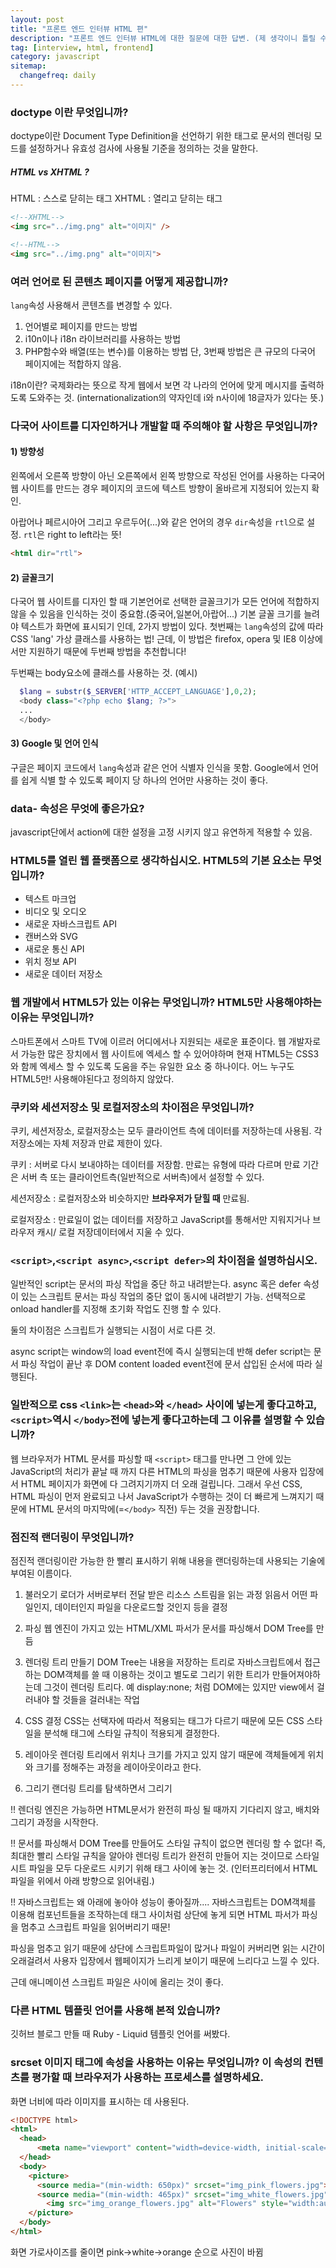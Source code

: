 ```yaml
---
layout: post
title: "프론트 엔드 인터뷰 HTML 편"
description: "프론트 엔드 인터뷰 HTML에 대한 질문에 대한 답변. (제 생각이니 틀릴 수 있음 주의!)"
tag: [interview, html, frontend]
category: javascript
sitemap:
  changefreq: daily
---
```


### doctype 이란 무엇입니까?

doctype이란 Document Type Definition을 선언하기 위한 태그로
문서의 렌더링 모드를 설정하거나 유효성 검사에 사용될 기준을 정의하는 것을 말한다.

##### HTML vs XHTML ?
HTML : 스스로 닫히는 태그
XHTML : 열리고 닫히는 태그

```HTML
<!--XHTML-->
<img src="../img.png" alt="이미지" />

<!--HTML-->
<img src="../img.png" alt="이미지">
```

### 여러 언어로 된 콘텐츠 페이지를 어떻게 제공합니까?

`lang`속성 사용해서 콘텐츠를 변경할 수 있다.

1) 언어별로 페이지를 만드는 방법
2) i10n이나 i18n 라이브러리를 사용하는 방법
3) PHP함수와 배열(또는 변수)를 이용하는 방법
단, 3번째 방법은 큰 규모의 다국어 페이지에는 적합하지 않음.

i18n이란?
국제화라는 뜻으로 작게 웹에서 보면 각 나라의 언어에 맞게 메시지를 출력하도록 도와주는 것.
(internationalization의 약자인데 i와 n사이에 18글자가 있다는 뜻.)


### 다국어 사이트를 디자인하거나 개발할 때 주의해야 할 사항은 무엇입니까?
#### 1) 방향성
왼쪽에서 오른쪽 방향이 아닌 오른쪽에서 왼쪽 방향으로 작성된 언어를 사용하는 다국어 웹 사이트를
만드는 경우 페이지의 코드에 텍스트 방향이 올바르게 지정되어 있는지 확인.

아랍어나 페르시아어 그리고 우르두어(...)와 같은 언어의 경우 `dir`속성을 `rtl`으로 설정.
`rtl`은 right to left라는 뜻!
```HTML
<html dir="rtl">
```

#### 2) 글꼴크기
다국어 웹 사이트를 디자인 할 때 기본언어로 선택한 글꼴크기가 모든 언어에 적합하지 않을 수 있음을 인식하는 것이 중요함.(중국어,일본어,아랍어...)
기본 글꼴 크기를 늘려야 텍스트가 화면에 표시되기 인데, 2가지 방법이 있다.
첫번째는 `lang`속성의 값에 따라 CSS 'lang' 가상 클래스를 사용하는 법!
근데, 이 방법은 firefox, opera 및 IE8 이상에서만 지원하기 때문에 두번째 방법을 추천합니다!

두번째는 body요소에 클래스를 사용하는 것.
(예시)
```php
  $lang = substr($_SERVER['HTTP_ACCEPT_LANGUAGE'],0,2);
  <body class="<?php echo $lang; ?>">
  ...
  </body>
```

#### 3) Google 및 언어 인식
구글은 페이지 코드에서 `lang`속성과 같은 언어 식별자 인식을 못함.
Google에서 언어를 쉽게 식별 할 수 있도록 페이지 당 하나의 언어만 사용하는 것이 좋다.

### data- 속성은 무엇에 좋은가요?
javascript단에서 action에 대한 설정을 고정 시키지 않고 유연하게 적용할 수 있음.

### HTML5를 열린 웹 플랫폼으로 생각하십시오. HTML5의 기본 요소는 무엇입니까?
* 텍스트 마크업
* 비디오 및 오디오
* 새로운 자바스크립트 API
* 캔버스와 SVG
* 새로운 통신 API
* 위치 정보 API
* 새로운 데이터 저장소

### 웹 개발에서 HTML5가 있는 이유는 무엇입니까? HTML5만 사용해야하는 이유는 무엇입니까?
스마트폰에서 스마트 TV에 이르러 어디에서나 지원되는 새로운 표준이다.
웹 개발자로서 가능한 많은 장치에서 웹 사이트에 엑세스 할 수 있어야하며
현재 HTML5는 CSS3와 함께 엑세스 할 수 있도록 도움을 주는 유일한 요소 중 하나이다.
어느 누구도 HTML5만! 사용해야된다고 정의하지 않았다.

### 쿠키와 세션저장소 및 로컬저장소의 차이점은 무엇입니까?
쿠키, 세션저장소, 로컬저장소는 모두 클라이언트 측에 데이터를 저장하는데 사용됨.
각 저장소에는 자체 저장과 만료 제한이 있다.

쿠키 : 서버로 다시 보내야하는 데이터를 저장함.
만료는 유형에 따라 다르며 만료 기간은 서버 측 또는 클라이언트측(일반적으로 서버측)에서 설정할 수 있다.

세션저장소 : 로컬저장소와 비슷하지만 __브라우저가 닫힐 때__ 만료됨.

로컬저장소 : 만료일이 없는 데이터를 저장하고 JavaScript를 통해서만 지워지거나 브라우저 캐시/ 로컬 저장데이터에서 지울 수 있다.


### `<script>`,`<script async>`,`<script defer>`의 차이점을 설명하십시오.
일반적인 script는 문서의 파싱 작업을 중단 하고 내려받는다.
async 혹은 defer 속성이 있는 스크립트 문서는 파싱 작업의 중단 없이 동시에 내려받기 가능.
선택적으로 onload handler를 지정해 초기화 작업도 진행 할 수 있다.

둘의 차이점은 스크립트가 실행되는 시점이 서로 다른 것.

async script는 window의 load event전에 즉시 실행되는데 반해
defer script는 문서 파싱 작업이 끝난 후 DOM content loaded event전에 문서 삽입된 순서에 따라 실행된다.


### 일반적으로 css `<link>`는 `<head>`와 `</head>` 사이에 넣는게 좋다고하고,`<script>`역시 `</body>`전에 넣는게 좋다고하는데 그 이유를 설명할 수 있습니까?

웹 브라우저가 HTML 문서를 파싱할 때 `<script>` 태그를 만나면 그 안에 있는 JavaScript의 처리가 끝날 때 까지 다른 HTML의 파싱을 멈추기 때문에 사용자 입장에서 HTML 페이지가 화면에 다 그려지기까지 더 오래 걸립니다. 그래서 우선 CSS, HTML 파싱이 먼저 완료되고 나서 JavaScript가 수행하는 것이 더 빠르게 느껴지기 때문에 HTML 문서의 마지막에(=`</body>` 직전) 두는 것을 권장합니다.

### 점진적 랜더링이 무엇입니까?
점진적 랜더링이란 가능한 한 빨리 표시하기 위해 내용을 랜더링하는데 사용되는 기술에 부여된 이름이다.

1. 불러오기
로더가 서버로부터 전달 받은 리소스 스트림을 읽는 과정
읽음서 어떤 파일인지, 데이터인지 파일을 다운로드할 것인지 등을 결정

2. 파싱
웹 엔진이 가지고 있는 HTML/XML 파서가 문서를 파싱해서 DOM Tree를 만듬

3. 렌더링 트리 만들기
DOM Tree는 내용을 저장하는 트리로 자바스크립트에서 접근하는 DOM객체를 쓸 때 이용하는 것이고 별도로
그리기 위한 트리가 만들어져야하는데 그것이 렌더링 트리다.
예 display:none; 처럼 DOM에는 있지만 view에서 걸러내야 할 것들을 걸러내는 작업

4. CSS 결정
CSS는 선택자에 따라서 적용되는 태그가 다르기 때문에 모든 CSS 스타일을 분석해 태그에 스타일 규칙이 적용되게 결정한다.

5. 레이아웃
렌더링 트리에서 위치나 크기를 가지고 있지 않기 때문에 객체들에게 위치와 크기를 정해주는 과정을 레이아웃이라고 한다.

6. 그리기
랜더링 트리를 탐색하면서 그리기

!! 렌더링 엔진은 가능하면 HTML문서가 완전히 파싱 될 때까지 기다리지 않고, 배치와 그리기 과정을 시작한다.

!! 문서를 파싱해서 DOM Tree를 만들어도 스타일 규칙이 없으면 렌더링 할 수 없다!
즉, 최대한 빨리 스타일 규칙을 알아야 렌더링 트리가 완전히 만들어 지는 것이므로
스타일 시트 파일을 모두 다운로드 시키기 위해 <head></head> 태그 사이에 놓는 것.
(인터프리터에서 HTML파일을 위에서 아래 방향으로 읽어내림.)

!! 자바스크립트는 왜 아래에 놓아야 성능이 좋아질까....
자바스크립트는 DOM객체를 이용해 컴포넌트들을 조작하는데 <head></head>태그 사이처럼 상단에 놓게 되면
HTML 파서가 파싱을 멈추고 스크립트 파일을 읽어버리기 때문!

파싱을 멈추고 읽기 때문에 상단에 스크립트파일이 많거나 파일이 커버리면 읽는 시간이 오래걸려서 사용자 입장에서 웹페이지가 느리게 보이기 때문에 느리다고 느낄 수 있다.

근데 애니메이션 스크립트 파일은 <head></head>사이에 올리는 것이 좋다.

### 다른 HTML 템플릿 언어를 사용해 본적 있습니까?
깃허브 블로그 만들 때 Ruby - Liquid 템플릿 언어를 써봤다.

### srcset 이미지 태그에 속성을 사용하는 이유는 무엇입니까? 이 속성의 컨텐츠를 평가할 때 브라우저가 사용하는 프로세스를 설명하세요.

화면 너비에 따라 이미지를 표시하는 데 사용된다.

```HTML
<!DOCTYPE html>
<html>
  <head>
      <meta name="viewport" content="width=device-width, initial-scale=1.0">
  </head>
  <body>
    <picture>
      <source media="(min-width: 650px)" srcset="img_pink_flowers.jpg">
      <source media="(min-width: 465px)" srcset="img_white_flowers.jpg">
        <img src="img_orange_flowers.jpg" alt="Flowers" style="width:auto;">
    </picture>
  </body>
</html>
```
화면 가로사이즈를 줄이면 pink->white->orange 순으로 사진이 바뀜
